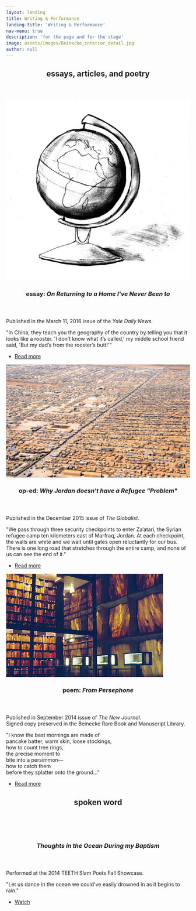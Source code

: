 ```yaml
---
layout: landing
title: Writing & Performance
landing-title: 'Writing & Performance'
nav-menu: true
description: 'for the page and for the stage'
image: assets/images/Beinecke_interior_detail.jpg
author: null
---
```



<!-- Main -->
<div id="main">

<!-- One -->
<section id="one">
	<div class="inner">
		<header class="major">
			<h2>essays, articles, and poetry</h2>
		</header>
		<p></p>
	</div>
</section>

<!-- Two -->
<section id="two" class="spotlights">
	<section>
		<a href="generic.html" class="image">
			<img src="assets/images/YDN.jpg" alt="" data-position="center center" />
		</a>
		<div class="content">
			<div class="inner">
				<header class="major">
					<h3>essay: <i>On Returning to a Home I've Never Been to</i></h3>
				</header>
				 <p> Published in the March 11, 2016 issue of the <i>Yale Daily News.</i></p>
                <p>"In China, they teach you the geography of the country by telling you that it looks like a rooster. 'I don’t know what it’s called,' my middle school friend said, 'But my dad’s from the rooster’s butt!'"</p>
				<ul class="actions">
					<li><a href="https://yaledailynews.com/blog/2016/03/11/liu-on-returning-to-a-home-ive-never-been-to/" class="button">Read more</a></li>
				</ul>
			</div>
		</div>
	</section>
	<section>
		<a href="generic.html" class="image">
			<img src="assets/images/Za'atari.jpg" alt="" data-position="top center" />
		</a>
		<div class="content">
			<div class="inner">
				<header class="major">
					<h3>op-ed: <i>Why Jordan doesn't have a Refugee "Problem"</i></h3>
				</header>
                <p> Published in the December 2015 issue of <i>The Globalist.</i></p>
				<p>"We pass through three security checkpoints to enter Za’atari, the Syrian refugee camp ten kilometers east of Marfraq, Jordan. At each checkpoint, the walls are white and we wait until gates open reluctantly for our bus. There is one long road that stretches through the entire camp, and none of us can see the end of it."</p>
				<ul class="actions">
					<li><a href="http://tyglobalist.org/in-the-magazine/theme/the-guests/" class="button">Read more</a></li>
				</ul>
			</div>
		</div>
	</section>
	<section>
		<a href="generic.html" class="image">
			<img src="assets/images/beineckeorange.jpg" alt="" data-position="25% 25%" />
		</a>
		<div class="content">
			<div class="inner">
				<header class="major">
					<h3>poem: <i>From Persephone</i></h3>
				</header>
                <p> Published in September 2014 issue of <i>The New Journal.</i> <br> Signed copy preserved in the Beinecke Rare Book and Manuscript Library.</p>
				<p>"I know the best mornings are made of<br>
                pancake batter, warm skin, loose stockings,<br>
                how to count tree rings,<br>
                the precise moment to <br>
                bite into a persimmon—<br>
                how to catch them<br>
                before they splatter onto the ground..."</p>
				<ul class="actions">
					<li><a href="http://www.thenewjournalatyale.com/2014/09/from-persephone/" class="button">Read more</a></li>
				</ul>
			</div>
		</div>
	</section>
</section>

<section id="three">
	<div class="inner">
		<header class="major">
			<h2>spoken word</h2>
		</header>
	</div>
</section>

<section id="four" class="spotlights">
	<section>
		<a href="generic.html" class="image">
			<img src="https://scontent.fbed1-1.fna.fbcdn.net/v/t1.0-9/11949477_878530068907899_6614597386854574282_n.png?oh=0430e57a17672ea6af74aa6e579ea7a9&oe=5AC4788D" alt="" data-position="center center" />
		</a>
		<div class="content">
			<div class="inner">
				<header class="major">
					<h3><i>Thoughts in the Ocean During my Baptism</i></h3>
				</header>
				 <p> Performed at the 2014 TEETH Slam Poets Fall Showcase.</p>
                <p>"Let us dance in the ocean we could've easily drowned in as it begins to rain." </p>
				<ul class="actions">
					<li><a href="https://www.youtube.com/watch?v=TOZ4CBGRIqU" class="button">Watch</a></li>
				</ul>
			</div>
		</div>
	</section>

